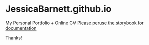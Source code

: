 JessicaBarnett.github.io
========================

My Personal Portfolio + Online CV
[Please peruse the storybook for documentation](https://github.com/JessicaBarnett/JessicaBarnett.github.io/docs/index)

Thanks!